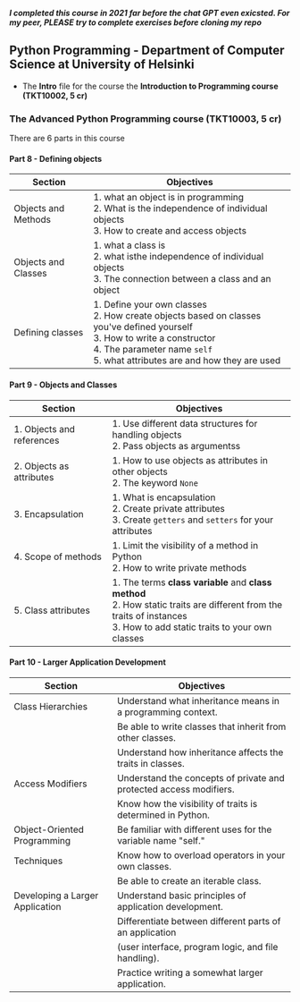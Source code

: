 **_I completed this course in 2021 far before the chat GPT even exicsted. For my peer, PLEASE try to complete exercises before cloning my repo_**
## Python Programming - Department  of Computer Science at University of Helsinki
- The **Intro** file for the course the **Introduction to Programming course (TKT10002, 5 cr)**
  
### The Advanced Python Programming course (TKT10003, 5 cr)
There are 6 parts in this course 
#### Part 8 - Defining objects
| Section | Objectives |
|----------|----------|
| Objects and Methods | 1. what an object is in programming<br>2. What is the independence of individual objects<br>3. How to create and access objects |
| Objects and Classes | 1. what a class is<br>2. what isthe independence of individual objects<br>3. The connection between a class and an object |
| Defining classes | 1. Define your own classes<br>2. How create objects based on classes you've defined yourself<br>3. How to write a constructor<br>4. The parameter name ```self```<br>5. what attributes are and how they are used |

#### Part 9 - Objects and Classes
| Section | Objectives |
|----------|----------|
| 1. Objects and references | 1. Use different data structures for handling objects<br>2. Pass objects as argumentss |
| 2. Objects as attributes | 1. How to use objects as attributes in other objects<br>2.  The keyword ```None``` |
| 3. Encapsulation | 1. What is encapsulation<br>2. Create private attributes<br>3. Create ```getters``` and ```setters``` for your attributes |
| 4. Scope of methods | 1. Limit the visibility of a method in Python<br>2. How to write private methods |
| 5. Class attributes | 1. The terms **class variable** and **class method**<br>2. How static traits are different from the traits of instances<br>3. How to add static traits to your own classes |

#### Part 10 - Larger Application Development 
| Section                             | Objectives                                                          |
|--------------------------------------|---------------------------------------------------------------------|
| Class Hierarchies                   | Understand what inheritance means in a programming context.         |
|                                     | Be able to write classes that inherit from other classes.          |
|                                     | Understand how inheritance affects the traits in classes.          |
| Access Modifiers                    | Understand the concepts of private and protected access modifiers.|
|                                     | Know how the visibility of traits is determined in Python.         |
| Object-Oriented Programming         | Be familiar with different uses for the variable name "self."      |
| Techniques                          | Know how to overload operators in your own classes.                |
|                                     | Be able to create an iterable class.                                |
| Developing a Larger Application     | Understand basic principles of application development.            |
|                                     | Differentiate between different parts of an application            |
|                                     | (user interface, program logic, and file handling).                |
|                                     | Practice writing a somewhat larger application.                     |

